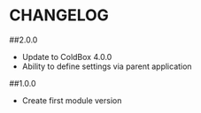 CHANGELOG
=========
##2.0.0
* Update to ColdBox 4.0.0 
* Ability to define settings via parent application

##1.0.0
* Create first module version